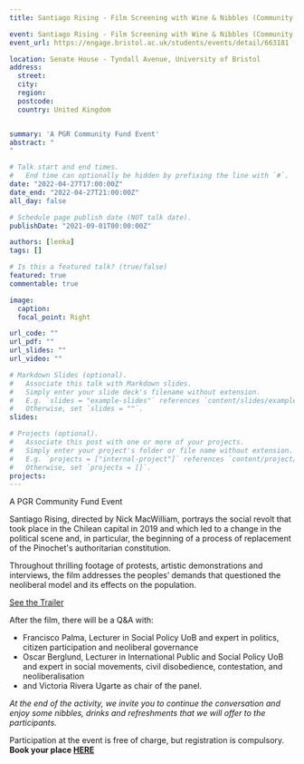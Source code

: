 ```yaml
---
title: Santiago Rising - Film Screening with Wine & Nibbles (Community Fund Event)

event: Santiago Rising - Film Screening with Wine & Nibbles (Community Fund Event)
event_url: https://engage.bristol.ac.uk/students/events/detail/663181

location: Senate House - Tyndall Avenue, University of Bristol
address:
  street: 
  city: 
  region: 
  postcode:  
  country: United Kingdom


summary: 'A PGR Community Fund Event'
abstract: "
"

# Talk start and end times.
#   End time can optionally be hidden by prefixing the line with `#`.
date: "2022-04-27T17:00:00Z"
date_end: "2022-04-27T21:00:00Z"
all_day: false

# Schedule page publish date (NOT talk date).
publishDate: "2021-09-01T00:00:00Z"

authors: [lenka]
tags: []

# Is this a featured talk? (true/false)
featured: true
commentable: true

image:
  caption: 
  focal_point: Right

url_code: ""
url_pdf: ""
url_slides: ""
url_video: ""

# Markdown Slides (optional).
#   Associate this talk with Markdown slides.
#   Simply enter your slide deck's filename without extension.
#   E.g. `slides = "example-slides"` references `content/slides/example-slides.md`.
#   Otherwise, set `slides = ""`.
slides:

# Projects (optional).
#   Associate this post with one or more of your projects.
#   Simply enter your project's folder or file name without extension.
#   E.g. `projects = ["internal-project"]` references `content/project/deep-learning/index.md`.
#   Otherwise, set `projects = []`.
projects:
---
```


A PGR Community Fund Event

Santiago Rising, directed by Nick MacWilliam, portrays the social revolt that took place in the Chilean capital in 2019 and which led to a change in the political scene and, in particular, the beginning of a process of replacement of the Pinochet's authoritarian constitution.

Throughout thrilling footage of protests, artistic demonstrations and interviews, the film addresses the peoples’ demands that questioned the neoliberal model and its effects on the population.

[See the Trailer](https://www.youtube.com/watch?v=WrFXeUYmGQ0)

After the film, there will be a Q&A with:

* Francisco Palma, Lecturer in Social Policy UoB and expert in politics, citizen participation and neoliberal governance
* Oscar Berglund, Lecturer in International Public and Social Policy UoB and expert in social movements, civil disobedience, contestation, and neoliberalisation
* and Victoria Rivera Ugarte as chair of the panel.

*At the end of the activity, we invite you to continue the conversation and enjoy some nibbles, drinks and refreshments that we will offer to the participants.*

Participation at the event is free of charge, but registration is compulsory. 
**Book your place [HERE](https://engage.bristol.ac.uk/students/events/detail/663181)**